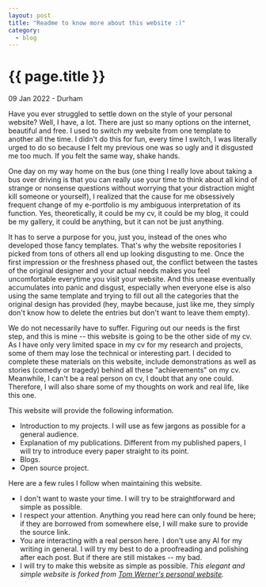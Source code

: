 ```yaml
---
layout: post
title: "Readme to know more about this website :)"
category: 
  - blog
---
```


{{ page.title }}
================

<p class="meta">09 Jan 2022 - Durham</p>

Have you ever struggled to settle down on the style of your personal website? Well, I have, a lot. There are just so many options on the internet, beautiful and free. I used to switch my website from one template to another all the time. I didn't do this for fun, every time I switch, I was literally urged to do so because I felt my previous one was so ugly and it disgusted me too much. If you felt the same way, shake hands. 

One day on my way home on the bus (one thing I really love about taking a bus over driving is that you can really use your time to think about all kind of strange or nonsense questions without worrying that your distraction might kill someone or yourself), I realized that the cause for me obsessively frequent change of my e-portfolio is my ambiguous interpretation of its function. 
Yes, theoretically, it could be my cv, it could be my blog, it could be my gallery, it could be anything, but it can not be just anything. 

It has to serve a purpose for you, just you, instead of the ones who developed those fancy templates. That's why the website repositories I picked from tons of others all end up looking disgusting to me. 
Once the first impression or the freshness phased out, the conflict between the tastes of the original designer and your actual needs makes you feel uncomfortable everytime you visit your website. And this unease eventually accumulates into panic and disgust, especially when everyone else is also using the same template and trying to fill out all the categories that the original design has provided (hey, maybe because, just like me, they simply don't know how to delete the entries but don't want to leave them empty). 

We do not necessarily have to suffer. Figuring out our needs is the first step, and this is mine -- this website is going to be the other side of my cv. 
As I have only very limited space in my cv for my research and projects, some of them may lose the technical or interesting part. I decided to complete these materials on this website, include demonstrations as well as stories (comedy or tragedy) behind all these "achievements" on my cv. Meanwhile, I can't be a real person on cv, I doubt that any one could. Therefore, I will also share some of my thoughts on work and real life, like this one. 

This website will provide the following information.
- Introduction to my projects. I will use as few jargons as possible for a general audience.
- Explanation of my publications. Different from my published papers, I will try to introduce every paper straight to its point. 
- Blogs. 
- Open source project. 

Here are a few rules I follow when maintaining this website.
- I don't want to waste your time. I will try to be straightforward and simple as possible. 
- I respect your attention. Anything you read here can only found be here; if they are borrowed from somewhere else, I will make sure to provide the source link. 
- You are interacting with a real person here. I don't use any AI for my writing in general. I will try my best to do a proofreading and polishing after each post. But if there are still mistakes -- my bad.
- I will try to make this website as simple as possible. <em> This elegant and simple website is forked from [Tom Werner's personal website](https://tom.preston-werner.com/). </em>
